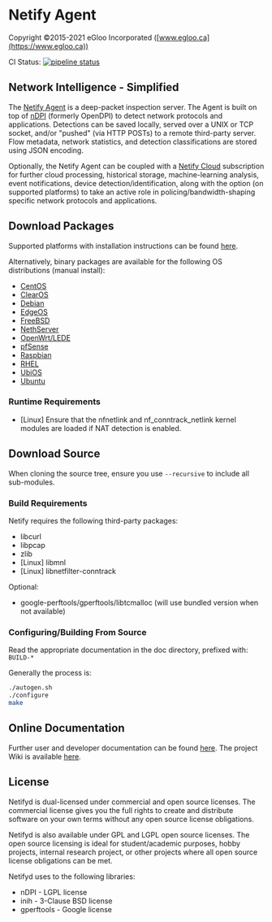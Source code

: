 # Netify Agent
Copyright ©2015-2021 eGloo Incorporated ([www.egloo.ca](https://www.egloo.ca))

CI Status: [![pipeline status](https://gitlab.com/netify.ai/public/netify-agent/badges/master/pipeline.svg)](https://gitlab.com/netify.ai/public/netify-agent/-/commits/master)

## Network Intelligence - Simplified
The [Netify Agent](https://www.netify.ai/) is a deep-packet inspection server.  The Agent is built on top of [nDPI](http://www.ntop.org/products/deep-packet-inspection/ndpi/) (formerly OpenDPI) to detect network protocols and applications.  Detections can be saved locally, served over a UNIX or TCP socket, and/or "pushed" (via HTTP POSTs) to a remote third-party server.  Flow metadata, network statistics, and detection classifications are stored using JSON encoding.

Optionally, the Netify Agent can be coupled with a [Netify Cloud](https://www.netify.ai/) subscription for further cloud processing, historical storage, machine-learning analysis, event notifications, device detection/identification, along with the option (on supported platforms) to take an active role in policing/bandwidth-shaping specific network protocols and applications.

## Download Packages
Supported platforms with installation instructions can be found [here](https://www.netify.ai/get-netify).

Alternatively, binary packages are available for the following OS distributions (manual install):
- [CentOS](http://download.netify.ai/netify/centos/)
- [ClearOS](http://download.netify.ai/netify/clearos/)
- [Debian](http://download.netify.ai/netify/debian/)
- [EdgeOS](http://sokoloski.ca/netify-edgeos/)
- [FreeBSD](http://download.netify.ai/netify/freebsd/)
- [NethServer](http://download.netify.ai/netify/nethserver/)
- [OpenWrt/LEDE](https://downloads.openwrt.org/snapshots/packages/)
- [pfSense](http://download.netify.ai/netify/pfsense/)
- [Raspbian](https://software.opensuse.org//download.html?project=home%3Aegloo&package=netifyd)
- [RHEL](http://download.netify.ai/netify/rhel/)
- [UbiOS](http://sokoloski.ca/netify-ubios/)
- [Ubuntu](http://download.netify.ai/netify/ubuntu/)

### Runtime Requirements
- [Linux] Ensure that the nfnetlink and nf_conntrack_netlink kernel modules are loaded if NAT detection is enabled.

## Download Source
When cloning the source tree, ensure you use `--recursive` to include all
sub-modules.

### Build Requirements
Netify requires the following third-party packages:
- libcurl
- libpcap
- zlib
- [Linux] libmnl
- [Linux] libnetfilter-conntrack

Optional:
- google-perftools/gperftools/libtcmalloc (will use bundled version when not available)

### Configuring/Building From Source
Read the appropriate documentation in the doc directory, prefixed with: `BUILD-*`

Generally the process is:
```sh
./autogen.sh
./configure
make
```

## Online Documentation
Further user and developer documentation can be found [here](https://www.netify.ai/resources).  The project Wiki is available [here](https://gitlab.com/netify.ai/public/netify-agent/-/wikis/home).

## License
Netifyd is dual-licensed under commercial and open source licenses. The commercial license gives you the full rights to create and distribute software on your own terms without any open source license obligations.

Netifyd is also available under GPL and LGPL open source licenses.  The open source licensing is ideal for student/academic purposes, hobby projects, internal research project, or other projects where all open source license obligations can be met.

Netifyd uses to the following libraries:
- nDPI - LGPL license
- inih -  3-Clause BSD license
- gperftools - Google license
